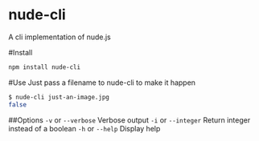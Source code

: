 nude-cli
========
A cli implementation of nude.js

#Install
```sh
npm install nude-cli
```

#Use
Just pass a filename to nude-cli to make it happen
```sh
$ nude-cli just-an-image.jpg
false
```

##Options
`-v` or `--verbose` Verbose output
`-i` or `--integer` Return integer instead of a boolean
`-h` or `--help` Display help
